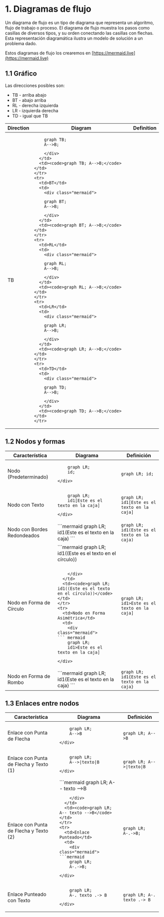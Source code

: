 <style>
  
.md-header__button.md-logo img{
            fill: currentcolor;
            display: block;
            height: 3rem;
            width: auto;
        }
</style>
        

# 1. Diagramas de flujo

Un diagrama de flujo es un tipo de diagrama que representa un algoritmo, flujo de trabajo o proceso. El diagrama de flujo muestra los pasos como casillas de diversos tipos, y su orden conectando las casillas con flechas. Esta representación diagramática ilustra un modelo de solución a un problema dado.

Estos diagramas de flujo los crearemos en [https://mermaid.live](https://mermaid.live)

## 1.1 Gráfico

Las direcciones posibles son:

* TB - arriba abajo
* BT - abajo arriba
* RL - derecha izquierda
* LR - izquierda derecha
* TD - igual que TB

<center>
<table>
  <thead>
    <tr>
      <th>Direction</th>
      <th>Diagram</th>
      <th>Definition</th>
    </tr>
  </thead>
  <tbody>
    <tr>
      <td>TB</td>
      <td>
        <div class="mermaid">

``` mermaid
    graph TB;
    A-->B;
```

        </div>
      </td>
      <td><code>graph TB; A-->B;</code></td>
    </tr>
    <tr>
      <td>BT</td>
      <td>
        <div class="mermaid">

```mermaid
    graph BT;
    A-->B;
```

        </div>
      </td>
      <td><code>graph BT; A-->B;</code></td>
    </tr>
    <tr>
      <td>RL</td>
      <td>
        <div class="mermaid">

```mermaid
    graph RL;
    A-->B;
```

        </div>
      </td>
      <td><code>graph RL; A-->B;</code></td>
    </tr>
    <tr>
      <td>LR</td>
      <td>
        <div class="mermaid">

```mermaid
    graph LR;
    A-->B;
```

        </div>
      </td>
      <td><code>graph LR; A-->B;</code></td>
    </tr>
    <tr>
      <td>TD</td>
      <td>
        <div class="mermaid">

```mermaid
    graph TD;
    A-->B;
```

        </div>
      </td>
      <td><code>graph TD; A-->B;</code></td>
    </tr>
  </tbody>
</table>
</center>

## 1.2 Nodos y formas

<center>
<table>
  <thead>
    <tr>
      <th>Característica</th>
      <th>Diagrama</th>
      <th>Definición</th>
    </tr>
  </thead>
  <tbody>
    <tr>
      <td>Nodo (Predeterminado)</td>
      <td>
        <div class="mermaid">

```mermaid
    graph LR;
    id;
```

    </div>
  </td>
  <td><code>graph LR; id;</code></td>
</tr>
<tr>
  <td>Nodo con Texto</td>
  <td>
    <div class="mermaid">

```mermaid
    graph LR;
    id1[Este es el texto en la caja]
```
    </div>
  </td>
  <td><code>graph LR; id1[Este es el texto en la caja]</code></td>
</tr>
<tr>
  <td>Nodo con Bordes Redondeados</td>
  <td>
    <div class="mermaid">
```mermaid
    graph LR;
    id1(Este es el texto en la caja)
```
    </div>
  </td>
  <td><code>graph LR; id1(Este es el texto en la caja)</code></td>
</tr>
<tr>
  <td>Nodo en Forma de Círculo</td>
  <td>
    <div class="mermaid">
```mermaid
    graph LR;
    id1((Este es el texto en el círculo))

```

    </div>
  </td>
  <td><code>graph LR; id1((Este es el texto en el círculo))</code></td>
</tr>
<tr>
  <td>Nodo en Forma Asimétrica</td>
  <td>
    <div class="mermaid">
``` mermaid
    graph LR;
    id1>Este es el texto en la caja]

```
    </div>
  </td>
  <td><code>graph LR; id1>Este es el texto en la caja]</code></td>
</tr>
<tr>
  <td>Nodo en Forma de Rombo</td>
  <td>
    <div class="mermaid">
```mermaid
    graph LR;
    id1{Este es el texto en la caja}
```
    </div>
  </td>
  <td><code>graph LR; id1{Este es el texto en la caja}</code></td>
</tr>
</tbody> </table>
</center>

## 1.3 Enlaces entre nodos

<center>
<table>
  <thead>
    <tr>
      <th>Característica</th>
      <th>Diagrama</th>
      <th>Definición</th>
    </tr>
  </thead>
  <tbody>
    <tr>
      <td>Enlace con Punta de Flecha</td>
      <td>
        <div class="mermaid">

```mermaid
    graph LR;
    A-->B
```

    </div>
  </td>
  <td><code>graph LR; A-->B</code></td>
</tr>
<tr>
  <td>Enlace con Punta de Flecha y Texto (1)</td>
  <td>
    <div class="mermaid">

```mermaid
    graph LR;
    A-->|texto|B

```
    </div>
  </td>
  <td><code>graph LR; A-->|texto|B</code></td>
</tr>
<tr>
  <td>Enlace con Punta de Flecha y Texto (2)</td>
  <td>
    <div class="mermaid">
```mermaid
    graph LR;
    A-- texto -->B

```
    </div>
  </td>
  <td><code>graph LR; A-- texto -->B</code></td>
</tr>
<tr>
  <td>Enlace Punteado</td>
  <td>
    <div class="mermaid">
```mermaid
    graph LR;
    A-.->B;

```

    </div>
  </td>
  <td><code>graph LR; A-.->B;</code></td>
</tr>
<tr>
  <td>Enlace Punteado con Texto</td>
  <td>
    <div class="mermaid">

```mermaid
    graph LR;
    A-. texto .-> B

```
    </div>
  </td>
  <td><code>graph LR; A-. texto .-> B</code></td>
</tr>

</tbody> </table>

</center>